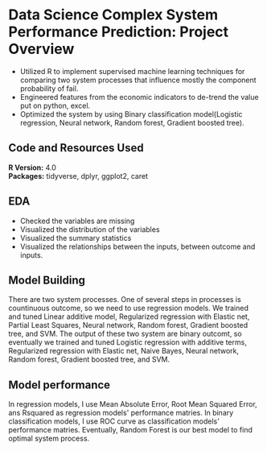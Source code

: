 # Data Science Complex System Performance Prediction: Project Overview
* Utilized R to implement supervised machine learning techniques for comparing two system processes that influence mostly the component probability of fail.
* Engineered features from the economic indicators to de-trend the value put on python, excel.
* Optimized the system by using Binary classification model(Logistic regression, Neural network, Random forest, Gradient boosted tree).

## Code and Resources Used
**R Version:** 4.0  
**Packages:** tidyverse, dplyr, ggplot2, caret

## EDA
* Checked the variables are missing
* Visualized the distribution of the variables
* Visualized the summary statistics
* Visualized the relationships between the inputs, between outcome and inputs.

## Model Building
There are two system processes. One of several steps in processes is countinuous outcome, so we need to use regression models. We trained and tuned Linear additive model, Regularized regression with Elastic net, Partial Least Squares, Neural network, Random forest, Gradient boosted tree, and SVM. The output of these two system are binary outcomt, so eventually we trained and tuned Logistic regression with additive terms, Regularized regression with Elastic net, Naive Bayes, Neural network, Random forest, Gradient boosted tree, and SVM.     

## Model performance
In regression models, I use Mean Absolute Error, Root Mean Squared Error, ans Rsquared as regression models' performance matries. In binary classification models, I use ROC curve as classification models' performance matries. Eventually, Random Forest is our best model to find optimal system process. 

